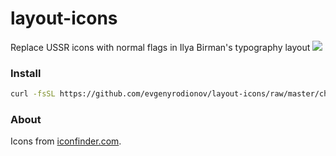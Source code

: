# layout-icons
Replace USSR icons with normal flags in Ilya Birman's typography layout
![](http://i.imgur.com/JiRMqhp.png)

### Install
``` bash
curl -fsSL https://github.com/evgenyrodionov/layout-icons/raw/master/change.sh | bash
```

### About
Icons from [iconfinder.com](http://iconfinder.com).
